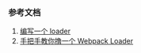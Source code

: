 


### 参考文档
1. [编写一个 loader](https://doc.webpack-china.org/contribute/writing-a-loader/#%E8%AE%BE%E7%BD%AE)
2. [手把手教你撸一个 Webpack Loader](https://juejin.im/post/5a698a316fb9a01c9f5b9ca0)
